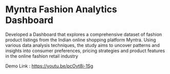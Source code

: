 # Myntra Fashion Analytics Dashboard

Developed a Dashboard that explores a comprehensive dataset of fashion product listings from the Indian
online shopping platform Myntra. Using various data analysis techniques, the study aims
to uncover patterns and insights into consumer preferences, pricing strategies and
product features in the online fashion retail industry

Demo Link : https://youtu.be/pcOyt8i-1Sg
